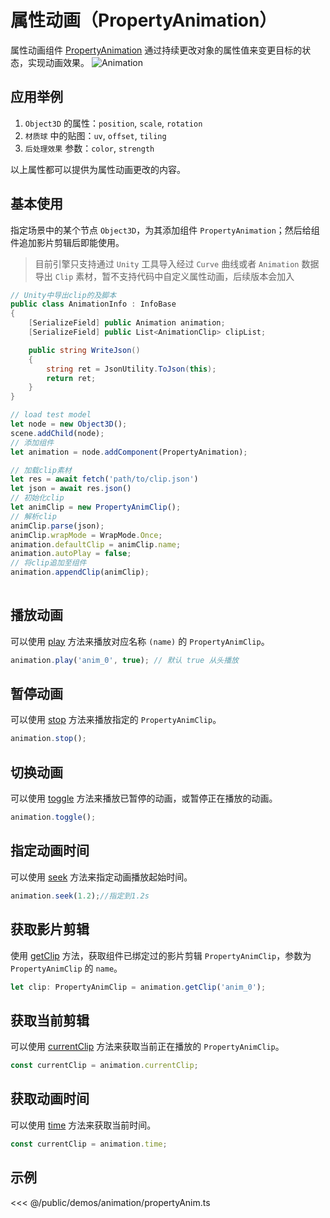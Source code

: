 # 属性动画（PropertyAnimation）

属性动画组件 [PropertyAnimation](/api/classes/PropertyAnimation) 通过持续更改对象的属性值来变更目标的状态，实现动画效果。
![Animation](/images/animation.svg)

## 应用举例
1. `Object3D` 的属性：`position`, `scale`, `rotation`
2. `材质球` 中的贴图：`uv`, `offset`, `tiling`
3. `后处理效果` 参数：`color`, `strength`

以上属性都可以提供为属性动画更改的内容。

## 基本使用
指定场景中的某个节点 `Object3D`，为其添加组件 `PropertyAnimation`；然后给组件追加影片剪辑后即能使用。

> 目前引擎只支持通过 `Unity` 工具导入经过 `Curve` 曲线或者 `Animation` 数据导出 `Clip` 素材，暂不支持代码中自定义属性动画，后续版本会加入

```cs
// Unity中导出clip的及脚本
public class AnimationInfo : InfoBase
{
    [SerializeField] public Animation animation;
    [SerializeField] public List<AnimationClip> clipList;

    public string WriteJson()
    {
        string ret = JsonUtility.ToJson(this);
        return ret;
    }
}

```

```ts
// load test model
let node = new Object3D();
scene.addChild(node);
// 添加组件
let animation = node.addComponent(PropertyAnimation);

// 加载clip素材
let res = await fetch('path/to/clip.json')
let json = await res.json()
// 初始化clip
let animClip = new PropertyAnimClip();
// 解析clip
animClip.parse(json);
animClip.wrapMode = WrapMode.Once;
animation.defaultClip = animClip.name;
animation.autoPlay = false;
// 将clip追加至组件
animation.appendClip(animClip);
    
```

## 播放动画

可以使用 [play](/api/classes/PropertyAnimation#play) 方法来播放对应名称 `(name)` 的 `PropertyAnimClip`。

```ts
animation.play('anim_0', true); // 默认 true 从头播放
```

## 暂停动画

可以使用 [stop](/api/classes/PropertyAnimation#stop) 方法来播放指定的 `PropertyAnimClip`。

```ts
animation.stop();
```

## 切换动画

可以使用 [toggle](/api/classes/PropertyAnimation#toggle) 方法来播放已暂停的动画，或暂停正在播放的动画。

```ts
animation.toggle();
```

## 指定动画时间
可以使用 [seek](/api/classes/PropertyAnimation#seek) 方法来指定动画播放起始时间。

```ts
animation.seek(1.2);//指定到1.2s
```

## 获取影片剪辑

使用 [getClip](/api/classes/PropertyAnimation#getclip) 方法，获取组件已绑定过的影片剪辑 `PropertyAnimClip`，参数为 `PropertyAnimClip` 的 `name`。

```ts
let clip: PropertyAnimClip = animation.getClip('anim_0');
```

## 获取当前剪辑
可以使用 [currentClip](/api/classes/PropertyAnimation#currentclip) 方法来获取当前正在播放的 `PropertyAnimClip`。

```ts
const currentClip = animation.currentClip;
```

## 获取动画时间
可以使用 [time](/api/classes/PropertyAnimation#time) 方法来获取当前时间。

```ts
const currentClip = animation.time;
```

## 示例

<Demo :height="500" src="/demos/animation/propertyAnim.ts"></Demo>

<<< @/public/demos/animation/propertyAnim.ts

